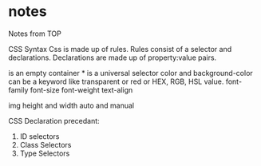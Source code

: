 # notes
Notes from TOP

CSS Syntax
Css is made up of rules. Rules consist of a selector and declarations. Declarations are made up of property:value pairs.

<div> is an empty container
* is a universal selector
color and background-color can be a keyword like transparent or red or HEX, RGB, HSL value.
font-family
font-size
font-weight
text-align

img height and width
auto and manual

CSS Declaration precedant:
1. ID selectors
2. Class Selectors
3. Type Selectors


